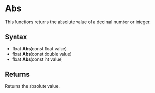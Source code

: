 # Abs #
This functions returns the absolute value of a decimal number or integer.

## Syntax ##
- float **Abs**(const float value)
- float **Abs**(const double value)
- float **Abs**(const int value)

## Returns ##
Returns the absolute value.

